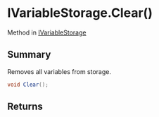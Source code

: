 # IVariableStorage.Clear()

Method in [IVariableStorage](/api/csharp/yarn.ivariablestorage.md)

## Summary


Removes all variables from storage.


```csharp
void Clear();
```

## Returns



